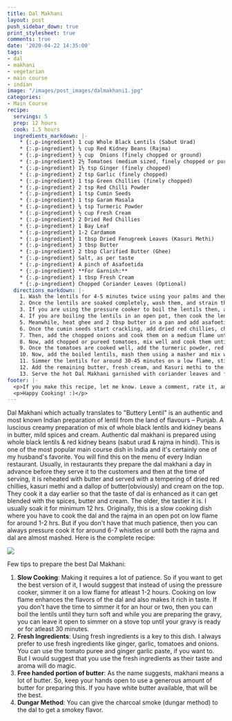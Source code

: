 ```yaml
---
title: Dal Makhani
layout: post
push_sidebar_down: true
print_stylesheet: true
comments: true
date: '2020-04-22 14:35:00'
tags:
- dal
- makhani
- vegetarian
- main course
- indian
image: "/images/post_images/dalmakhani1.jpg"
categories:
- Main Course
recipe:
  servings: 5
  prep: 12 hours
  cook: 1.5 hours
  ingredients_markdown: |-
    * {:.p-ingredient} 1 cup Whole Black Lentils (Sabut Urad)
    * {:.p-ingredient} ¼ cup Red Kidney Beans (Rajma)
    * {:.p-ingredient} ½ cup  Onions (finely chopped or ground)
    * {:.p-ingredient} 2½ Tomatoes (medium sized, finely chopped or pureed)
    * {:.p-ingredient} 1½ tsp Ginger (finely chopped)
    * {:.p-ingredient} 2 tsp Garlic (finely chopped)
    * {:.p-ingredient} 1 tsp Green Chillies (finely chopped)
    * {:.p-ingredient} 2 tsp Red Chilli Powder
    * {:.p-ingredient} 1 tsp Cumin Seeds
    * {:.p-ingredient} 1 tsp Garam Masala
    * {:.p-ingredient} ¼ tsp Turmeric Powder
    * {:.p-ingredient} ½ cup Fresh Cream
    * {:.p-ingredient} 2 Dried Red Chillies
    * {:.p-ingredient} 1 Bay Leaf
    * {:.p-ingredient} 1-2 Cardamom
    * {:.p-ingredient} 1 tbsp Dried Fenugreek Leaves (Kasuri Methi)
    * {:.p-ingredient} 3 tbsp Butter
    * {:.p-ingredient} 2 tbsp Clarified Butter (Ghee)
    * {:.p-ingredient} Salt, as per taste
    * {:.p-ingredient} A pinch of Asafoetida
    * {:.p-ingredient} **For Garnish:**
    * {:.p-ingredient} 1 tbsp Fresh Cream
    * {:.p-ingredient} Chopped Coriander Leaves (Optional)
  directions_markdown: |-
    1. Wash the lentils for 4-5 minutes twice using your palms and then soak them for 10-12 hours or at least overnight. I usually soak them for at least 12 hours.
    2. Once the lentils are soaked completely, wash them, and strain the excess water.
    3. If you are using the pressure cooker to boil the lentils then, add the lentils along with half of the ginger & garlic paste and bay leaf and 4-5 cups water and pressure cook for around 6-7 whistles or until they are almost mashed.
    4. If you are boiling the lentils in an open pot, then cook the lentils with half of the ginger & garlic paste and bay leaf and 4-5 cups of water on a low flame on the stovetop for around 1-2 hours or until the lentils turn soft.
    5. Meanwhile, heat ghee and 2 tbsp butter in a pan and add asafoetida & cumin seeds and let them crackle.
    6. Once the cumin seeds start crackling, add dried red chillies, chopped green chillies, cardamom and remaining ginger garlic paste and cook it for a minute or two.
    7. Then, add the chopped onions and cook them on a medium flame until they turn golden brown in color. Keep stirring it continuously so that it doesn't burn.
    8. Now, add chopped or pureed tomatoes, mix well and cook them until the ghee starts leaving the sides.
    9. Once the tomatoes are cooked well, add the turmeric powder, red chili powder, and garam masala and salt and mix to combine.
    10. Now, add the boiled lentils, mash them using a masher and mix well. Add 1/2 cup water (or as required) and stir well.
    11. Simmer the lentils for around 30-45 minutes on a low flame, stirring occasionally.
    12. Add the remaining butter, fresh cream, and Kasuri methi to the dal & keep it on a medium flame for a few minutes and then turn off the flame.
    13. Serve the hot Dal Makhani garnished with coriander leaves and fresh cream along with Naan, Tandoori Roti or Rice.
footer: |-
  <p>If you make this recipe, let me know. Leave a comment, rate it, and don’t forget to take a picture and tag it @deepikapgoyal on Instagram so I can see what you come up with. Cheers, friends!!</p>
  <p>Happy Cooking! :)</p>
---
```


Dal Makhani which actually translates to "Buttery Lentil" is an authentic and most known Indian preparation of lentil from the land of flavours – Punjab. A luscious creamy preparation of mix of whole black lentils and kidney beans in butter, mild spices and cream. Authentic dal makhani is prepared using whole black lentils & red kidney beans (sabut urad & rajma in hindi). This is one of the most popular main course dish in India and it's certainly one of my husband's favorite. You will find this on the menu of every Indian restaurant. Usually, in restaurants they prepare the dal makhani a day in advance before they serve it to the customers and then at the time of serving, it is reheated with butter and served with a tempering of dried red chillies, kasuri methi and a dallop of butter(obviously) and cream on the top. They cook it a day earlier so that the taste of dal is enhanced as it can get blended with the spices, butter and cream. The older, the tastier it is. I usually soak it for minimum 12 hrs. Originally, this is a slow cooking dish where you have to cook the dal and the rajma in an open pot on low flame for around 1-2 hrs. But if you don't have that much patience, then you can always pressure cook it for around 6-7 whistles or until both the rajma and dal are almost mashed. Here is the complete recipe:

![]({{site.url}}/images/post_images/dalmakhani2.jpg)

Few tips to prepare the best Dal Makhani:
1. **Slow Cooking**: Making it requires a lot of patience. So if you want to get the best version of it, I would suggest that instead of using the pressure cooker, simmer it on a low flame for atleast 1-2 hours. Cooking on low flame enhances the flavors of the dal and also makes it rich in taste. If you don't have the time to simmer it for an hour or two, then you can boil the lentils until they turn soft and while you are preparing the gravy, you can leave it open to simmer on a stove top until your gravy is ready or for atleast 30 minutes.
2. **Fresh Ingredients**: Using fresh ingredients is a key to this dish. I always prefer to use fresh ingredients like ginger, garlic, tomatoes and onions. You can use the tomato puree and ginger garlic paste, if you want to. But I would suggest that you use the fresh ingredients as their taste and aroma will do magic.
3. **Free handed portion of butter**: As the name suggests, makhani means a lot of butter. So, keep your hands open to use a generous amount of butter for preparing this. If you have white butter available, that will be the best.
4. **Dungar Method**: You can give the charcoal smoke (dungar method) to the dal to get a smokey flavor.
